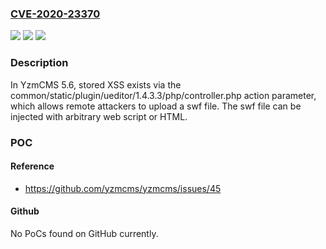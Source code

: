 ### [CVE-2020-23370](https://cve.mitre.org/cgi-bin/cvename.cgi?name=CVE-2020-23370)
![](https://img.shields.io/static/v1?label=Product&message=n%2Fa&color=blue)
![](https://img.shields.io/static/v1?label=Version&message=n%2Fa&color=blue)
![](https://img.shields.io/static/v1?label=Vulnerability&message=n%2Fa&color=brighgreen)

### Description

In YzmCMS 5.6, stored XSS exists via the common/static/plugin/ueditor/1.4.3.3/php/controller.php action parameter, which allows remote attackers to upload a swf file. The swf file can be injected with arbitrary web script or HTML.

### POC

#### Reference
- https://github.com/yzmcms/yzmcms/issues/45

#### Github
No PoCs found on GitHub currently.

